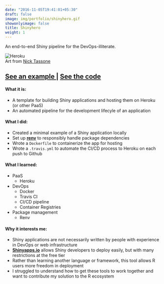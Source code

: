 ```yaml
---
date: "2016-11-05T19:41:01+05:30"
draft: false
image: img/portfolio/shinyhero.gif
showonlyimage: false
title: Shinyhero
weight: 1
---
```


An end-to-end Shiny pipeline for the DevOps-illiterate.
<!--more-->

![Heroku][1]  
Art from [Nick Tassone](https://dribbble.com/shots/2679711-Heroku-Kafka)

<h2>
    <a href='https://shinyhero-test.herokuapp.com/' target='_blank'>
    See an example
    </a>
    |
    <a href='https://github.com/jbixon13/shinyhero' target='_blank'>
    See the code
    </a>
</h2>

#### What it is:  
* A template for building Shiny applications and hosting them on Heroku (or other PaaS)
* An automated pipeline for the development lifecyle of an application

#### What I did:  
* Created a minimal example of a Shiny application locally
* Set up [**renv**](https://github.com/rstudio/renv) to responsibly handle package dependencies 
* Wrote a `Dockerfile` to containerize the app for hosting
* Wrote a `.travis.yml` to automate the CI/CD process to Heroku on each push to Github

#### What I learned:  
* PaaS
  + Heroku
* DevOps
  + Docker
  + Travis CI
  + CI/CD pipeline
  + Container Registries
* Package management
  + Renv

#### Why it interests me:  
* Shiny applications are not necessarily written by people with experience in DevOps or web infrastructure
* [**Shinyapps.io**](https://www.shinyapps.io/) allows Shiny developers to deploy easily, but with many restrictions at the free tier
* Rather than learning another language or framework, this tool allows R users more freedom in deployment
* I struggled to understand how to get these tools to work together and want to contribute my solution to the R ecosystem 

[1]: /img/portfolio/shinyhero.gif
